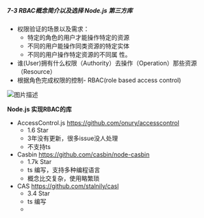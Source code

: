 ##### 7-3 RBAC概念简介以及选择 Node.js 第三方库

* 权限验证的场景以及需求：
  * 特定的角色的用户才能操作特定的资源
  * 不同的用户能操作同类资源的特定实体
  * 不同的用户操作特定资源的不同属 性。
* 谁(User)拥有什么权限（Authority）去操作（Operation）那些资源（Resource）
* 根据角色完成权限的控制- RBAC(role based access control)

![图片描述](https://img.mukewang.com/wiki/61cad9b8099b4d9506010402.jpg)

**Node.js 实现RBAC的库**

* AccessControl.js  https://github.com/onury/accesscontrol
  * 1.6 Star
  * 3年没有更新，很多issue没人处理
  * 不支持ts
* Casbin https://github.com/casbin/node-casbin
  * 1.7k Star
  * ts 编写，支持多种编程语言
  * 概念比交复杂，使用略繁琐
* CAS https://github.com/stalnily/casl
  * 3.4 Star
  * ts 编写
  *

